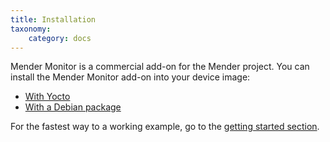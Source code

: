 ```yaml
---
title: Installation
taxonomy:
    category: docs
---
```


Mender Monitor is a commercial add-on for the Mender project. 
You can install the Mender Monitor add-on into your device image:

* [With Yocto](../../../05.Operating-System-updates-Yocto-Project/05.Customize-Mender/docs.md#monitor)
* [With a Debian package](../../../12.Downloads/docs.md#monitor)

For the fastest way to a working example, go to the [getting started section](../../../01.Get-started/05.Monitor/docs.md).

